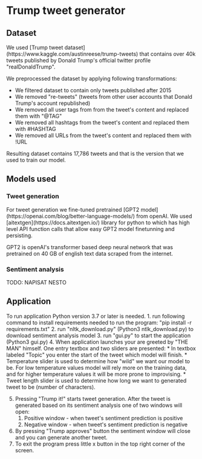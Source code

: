 <H1>Trump tweet generator</H1>

<H2>Dataset</H2>
We used [Trump tweet dataset](https://www.kaggle.com/austinreese/trump-tweets) that contains over 40k tweets published
by Donald Trump's official twitter profile "realDonaldTrump".

We preprocessed the dataset by applying following transformations:
* We filtered dataset to contain only tweets published after 2015
* We removed "re-tweets" (tweets from other user accounts that Donald Trump's account republished)
* We removed all user tags from from the tweet's content and replaced them with "@TAG"
* We removed all hashtags from the tweet's content and replaced them with #HASHTAG
* We removed all URLs from the tweet's content and replaced them with !URL

Resulting dataset contains 17,786 tweets and that is the version that we used to train our model. 

<H2>Models used</H2>
<H3> Tweet generation </H3>
For tweet generation we fine-tuned pretrained [GPT2 model](https://openai.com/blog/better-language-models/) from openAI.
We used [aitextgen](https://docs.aitextgen.io/) library for python to which has high level API function calls that allow easy
GPT2 model finetunning and persisting.

GPT2 is openAI's transformer based deep neural network that was pretrained on 40 GB of english text data scraped
from the internet.

<H3> Sentiment analysis </H3>
TODO: NAPISAT NESTO

<H2>Application</H2>
To run application Python version 3.7 or later is needed.
1. run following command to install requirements needed to run the program:
    "pip install -r requirements.txt"
2. run "nltk_download.py" (Python3 ntlk_download.py) to download sentiment analysis model
3. run "gui.py" to start the application (Python3 gui.py)
4. When application launches your are greeted by "THE MAN" himself. One entry textbox and two sliders are presented:
    * In textbox labeled "Topic" you enter the start of the tweet which model will finish.
    * Temperature slider is used to determine how "wild" we want our model to be. For low temperature values model will rely
more on the training data, and for higher temperature values it will be more prone to improvising.
    * Tweet length slider is used to determine how long we want to generated tweet to be (number of characters). 

5. Pressing "Trump it!" starts tweet generation. After the tweet is generated based on its sentiment analysis
one of two windows will open:
    1. Positive window - when tweet's sentiment prediction is positive
    2. Negative window - when tweet's sentiment prediction is negative
6. By pressing "Trump approves" button the sentiment window will close and you can generate another tweet.
7. To exit the program press little x button in the top right corner of the screen.